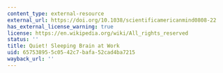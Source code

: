 ```yaml
---
content_type: external-resource
external_url: https://doi.org/10.1038/scientificamericanmind0808-22
has_external_license_warning: true
license: https://en.wikipedia.org/wiki/All_rights_reserved
status: ''
title: Quiet! Sleeping Brain at Work
uid: 65753895-5c05-42c7-bafa-52cad4ba7215
wayback_url: ''
---
```

